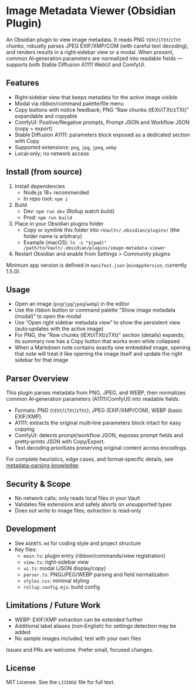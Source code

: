 # Image Metadata Viewer (Obsidian Plugin)

An Obsidian plugin to view image metadata. It reads PNG `tEXt`/`iTXt`/`zTXt` chunks, robustly parses JPEG EXIF/XMP/COM (with careful text decoding), and renders results in a right‑sidebar view or a modal. When present, common AI‑generation parameters are normalized into readable fields — supports both Stable Diffusion A1111 WebUI and ComfyUI.

## Features
- Right‑sidebar view that keeps metadata for the active image visible
- Modal via ribbon/command palette/file menu
- Copy buttons with notice feedback; PNG “Raw chunks (tEXt/iTXt/zTXt)” expandable and copyable
- ComfyUI: Positive/Negative prompts, Prompt JSON and Workflow JSON (copy + export)
- Stable Diffusion A1111: parameters block exposed as a dedicated section with Copy
- Supported extensions: `png`, `jpg`, `jpeg`, `webp`
- Local‑only; no network access

## Install (from source)
1. Install dependencies
   - Node.js 18+ recommended
   - In repo root: `npm i`
2. Build
   - Dev: `npm run dev` (Rollup watch build)
   - Prod: `npm run build`
3. Place in your Obsidian plugins folder
   - Copy or symlink this folder into `<Vault>/.obsidian/plugins/` (the folder name is arbitrary)
   - Example (macOS): `ln -s "$(pwd)" /path/to/Vault/.obsidian/plugins/image-metadata-viewer`
4. Restart Obsidian and enable from Settings > Community plugins

Minimum app version is defined in `manifest.json` (`minAppVersion`, currently 1.5.0).

## Usage
- Open an image (`png`/`jpg`/`jpeg`/`webp`) in the editor
- Use the ribbon button or command palette “Show image metadata (modal)” to open the modal
- Use “Open right sidebar metadata view” to show the persistent view (auto‑updates with the active image)
- For PNG, the “Raw chunks (tEXt/iTXt/zTXt)” section (details) expands; its summary row has a Copy button that works even while collapsed
- When a Markdown note contains exactly one embedded image, opening that note will treat it like opening the image itself and update the right sidebar for that image

## Parser Overview
This plugin parses metadata from PNG, JPEG, and WEBP, then normalizes common AI‑generation parameters (A1111/ComfyUI) into readable fields.

- Formats: PNG (`tEXt`/`iTXt`/`zTXt`), JPEG (EXIF/XMP/COM), WEBP (basic EXIF/XMP).
- A1111: extracts the original multi‑line parameters block intact for easy copying.
- ComfyUI: detects prompt/workflow JSON, exposes prompt fields and pretty‑prints JSON with Copy/Export.
- Text decoding prioritizes preserving original content across encodings.

For complete heuristics, edge cases, and format‑specific details, see [metadata-parsing-knowledge](./metadata-parsing-knowledge.md).

## Security & Scope
- No network calls; only reads local files in your Vault
- Validates file extensions and safely aborts on unsupported types
- Does not write to image files; extraction is read‑only

## Development
- See `AGENTS.md` for coding style and project structure
- Key files:
  - `main.ts`: plugin entry (ribbon/commands/view registration)
  - `view.ts`: right‑sidebar view
  - `ui.ts`: modal (JSON display/copy)
  - `parser.ts`: PNG/JPEG/WEBP parsing and field normalization
  - `styles.css`: minimal styling
  - `rollup.config.mjs`: build config

## Limitations / Future Work
- WEBP: EXIF/XMP extraction can be extended further
- Additional label aliases (non‑English) for settings detection may be added
- No sample images included; test with your own files

Issues and PRs are welcome. Prefer small, focused changes.

## License

MIT License. See the `LICENSE` file for full text.
